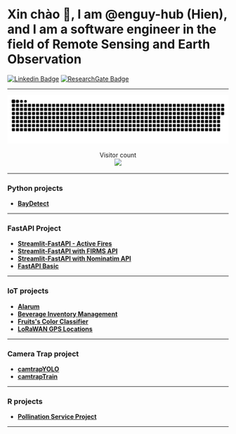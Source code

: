 # Xin chào :wave:, I am @enguy-hub (Hien), and I am a software engineer in the field of Remote Sensing and Earth Observation

[![Linkedin Badge](https://img.shields.io/badge/My-LinkeIn-blue)](https://www.linkedin.com/in/hien-n-20ab20a5/)
[![ResearchGate Badge](https://img.shields.io/badge/My-ResearchGate-yellow)](https://www.researchgate.net/profile/Hien-Nguyen-153)

---

<a href=#><img src="contributions.svg"></a>

<p align="center"> 
  Visitor count<br>
  <img src="https://profile-counter.glitch.me/enguy-hub/count.svg" />
</p>

---

### Python projects

- **[BayDetect](https://github.com/enguy-hub/BayDetect)**

---

### FastAPI Project

- **[Streamlit-FastAPI - Active Fires](https://github.com/enguy-hub/streamlit_fastapi_activefires)**
- **[Streamlit-FastAPI with FIRMS API](https://github.com/enguy-hub/streamlit_fastapi_firms)**
- **[Streamlit-FastAPI with Nominatim API](https://github.com/enguy-hub/streamlit_fastapi_nominatim)**
- **[FastAPI Basic](https://github.com/enguy-hub/fastapi_basictutorial)**

---

### IoT projects

- **[Alarum](https://github.com/enguy-hub/alarum)**
- **[Beverage Inventory Management](https://github.com/enguy-hub/store-alerting-system)**
- **[Fruits's Color Classifier](https://github.com/enguy-hub/seeedLoRa-fruits-colorClassifier)**
- **[LoRaWAN GPS Locations](https://github.com/enguy-hub/seeedLoRa-gpsLocations)**

---

### Camera Trap project

- **[camtrapYOLO](https://github.com/enguy-hub/camtrapYOLO)**
- **[camtrapTrain](https://github.com/enguy-hub/camtrapTrain)**

---

### R projects

- **[Pollination Service Project](https://github.com/enguy-hub/phytometer-statsanalysis)**

---

